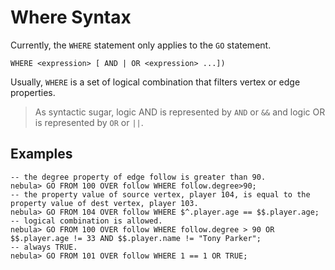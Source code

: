 # Where Syntax

Currently, the `WHERE` statement only applies to the `GO` statement.

```ngql
WHERE <expression> [ AND | OR <expression> ...])  
```

Usually, `WHERE` is a set of logical combination that filters vertex or edge properties.

> As syntactic sugar, logic AND is represented by `AND` or `&&` and logic OR is represented by `OR` or `||`.

## Examples

```ngql
-- the degree property of edge follow is greater than 90.
nebula> GO FROM 100 OVER follow WHERE follow.degree>90;
-- the property value of source vertex, player 104, is equal to the property value of dest vertex, player 103.
nebula> GO FROM 104 OVER follow WHERE $^.player.age == $$.player.age;
-- logical combination is allowed.
nebula> GO FROM 100 OVER follow WHERE follow.degree > 90 OR $$.player.age != 33 AND $$.player.name != "Tony Parker";
-- always TRUE.
nebula> GO FROM 101 OVER follow WHERE 1 == 1 OR TRUE;
```
